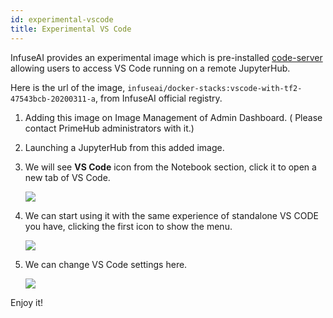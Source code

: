 ```yaml
---
id: experimental-vscode
title: Experimental VS Code
---
```


InfuseAI provides an experimental image which is pre-installed [code-server](https://github.com/cdr/code-server) allowing users to access VS Code running on a remote JupyterHub.

Here is the url of the image, `infuseai/docker-stacks:vscode-with-tf2-47543bcb-20200311-a`, from InfuseAI official registry.

1. Adding this image on Image Management of Admin Dashboard. ( Please contact PrimeHub administrators with it.)

2. Launching a JupyterHub from this added image.

3. We will see **VS Code** icon from the Notebook section, click it to open a new tab of VS Code.
   
   ![](assets/vscode_notebook.png)

4. We can start using it with the same experience of standalone VS CODE you have, clicking the first icon to show the menu.

    ![](assets/vscode_navigation.png)

5. We can change VS Code settings here.

    ![](assets/vscode_setting.png)

Enjoy it!
